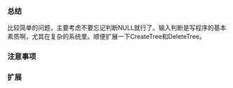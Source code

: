 ### 总结
  比较简单的问题，主要考虑不要忘记判断NULL就行了。输入判断是写程序的基本素质啊，尤其在复杂的系统里。顺便扩展一下CreateTree和DeleteTree。

### 注意事项

### 扩展